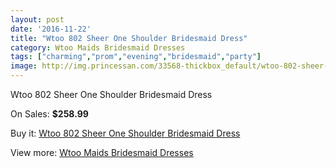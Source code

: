 ```yaml
---
layout: post
date: '2016-11-22'
title: "Wtoo 802 Sheer One Shoulder Bridesmaid Dress"
category: Wtoo Maids Bridesmaid Dresses
tags: ["charming","prom","evening","bridesmaid","party"]
image: http://img.princessan.com/33568-thickbox_default/wtoo-802-sheer-one-shoulder-bridesmaid-dress.jpg
---
```

Wtoo 802 Sheer One Shoulder Bridesmaid Dress

On Sales: **$258.99**
<a href="https://www.princessan.com/en/15612-wtoo-802-sheer-one-shoulder-bridesmaid-dress.html"><amp-img layout="responsive" width="600" height="600" src="//img.princessan.com/33568-thickbox_default/wtoo-802-sheer-one-shoulder-bridesmaid-dress.jpg" alt="Wtoo 802 Sheer One Shoulder Bridesmaid Dress 0" /></a>
<a href="https://www.princessan.com/en/15612-wtoo-802-sheer-one-shoulder-bridesmaid-dress.html"><amp-img layout="responsive" width="600" height="600" src="//img.princessan.com/33569-thickbox_default/wtoo-802-sheer-one-shoulder-bridesmaid-dress.jpg" alt="Wtoo 802 Sheer One Shoulder Bridesmaid Dress 1" /></a>

Buy it: [Wtoo 802 Sheer One Shoulder Bridesmaid Dress](https://www.princessan.com/en/15612-wtoo-802-sheer-one-shoulder-bridesmaid-dress.html "Wtoo 802 Sheer One Shoulder Bridesmaid Dress")

View more: [Wtoo Maids Bridesmaid Dresses](https://www.princessan.com/en/115- "Wtoo Maids Bridesmaid Dresses")